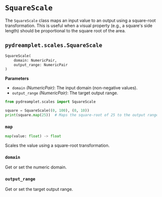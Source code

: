 # `SquareScale`

The `SquareScale` class maps an input value to an output using a square-root transformation. This is useful when a visual property (e.g., a square's side length) should be proportional to the square root of the area.

## <span class=class></span>`pydreamplet.scales.SquareScale`

<!--skip-->
```py
SquareScale(
    domain: NumericPair,
    output_range: NumericPair
)
```

<span class="param">**Parameters**</span>

- `domain` *(NumericPair)*: The input domain (non-negative values).
- `output_range` *(NumericPair)*: The target output range.

```py
from pydreamplet.scales import SquareScale

square = SquareScale((0, 100), (0, 10))
print(square.map(25))  # Maps the square-root of 25 to the output range
```


### <span class="meth"></span>`map`

<!--skip-->
```py
map(value: float) -> float
```

Scales the value using a square-root transformation.

### <span class="prop"></span>`domain`

Get or set the numeric domain.

### <span class="prop"></span>`output_range`

Get or set the target output range.
